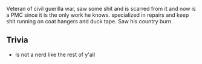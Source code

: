 Veteran of civil guerilla war, saw some shit and is scarred from it and now is a PMC since it is the only work he knows. specialized in repairs and keep shit running on coat hangers and duck tape. Saw his country burn.

## Trivia

* Is not a nerd like the rest of y'all